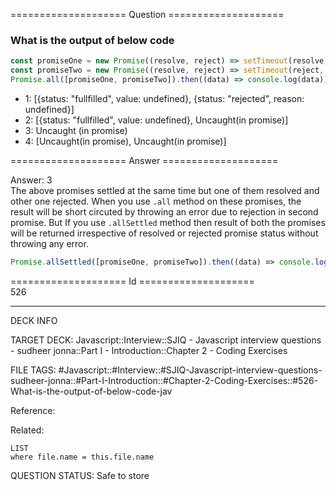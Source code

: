 ==================== Question ====================  

### What is the output of below code

```javascript
const promiseOne = new Promise((resolve, reject) => setTimeout(resolve, 4000));
const promiseTwo = new Promise((resolve, reject) => setTimeout(reject, 4000));
Promise.all([promiseOne, promiseTwo]).then((data) => console.log(data));
```

- 1: [{status: "fullfilled", value: undefined}, {status: "rejected", reason:
  undefined}]
- 2: [{status: "fullfilled", value: undefined}, Uncaught(in promise)]
- 3: Uncaught (in promise)
- 4: [Uncaught(in promise), Uncaught(in promise)]  

==================== Answer ====================  

Answer: 3  
The above promises settled at the same time but one of them resolved and other
one rejected. When you use `.all` method on these promises, the result will be
short circuted by throwing an error due to rejection in second promise. But If
you use `.allSettled` method then result of both the promises will be returned
irrespective of resolved or rejected promise status without throwing any error.

```javascript
Promise.allSettled([promiseOne, promiseTwo]).then((data) => console.log(data));
```

==================== Id ====================  
526

---

DECK INFO

TARGET DECK: Javascript::Interview::SJIQ - Javascript interview questions - sudheer jonna::Part I - Introduction::Chapter 2 - Coding Exercises

FILE TAGS: #Javascript::#Interview::#SJIQ-Javascript-interview-questions-sudheer-jonna::#Part-I-Introduction::#Chapter-2-Coding-Exercises::#526-What-is-the-output-of-below-code-jav

Reference:

Related:

```dataview
LIST
where file.name = this.file.name
```

QUESTION STATUS: Safe to store
